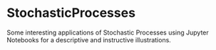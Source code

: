 # StochasticProcesses
Some interesting applications of Stochastic Processes using Jupyter Notebooks for a descriptive and instructive illustrations.
